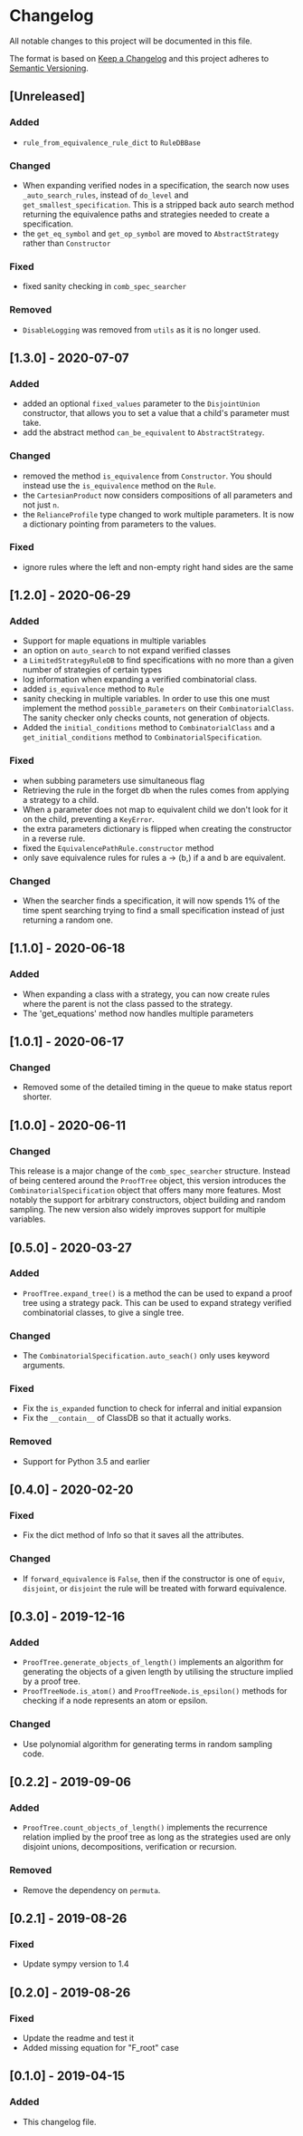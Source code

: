 # Changelog
All notable changes to this project will be documented in this file.

The format is based on [Keep a Changelog](http://keepachangelog.com/en/1.0.0/)
and this project adheres to [Semantic Versioning](http://semver.org/spec/v2.0.0.html).

## [Unreleased]
### Added
- `rule_from_equivalence_rule_dict` to `RuleDBBase`
### Changed
- When expanding verified nodes in a specification, the search now uses
  `_auto_search_rules`, instead of `do_level` and `get_smallest_specification`.
  This is a stripped back auto search method returning the equivalence paths
  and strategies needed to create a specification.
- the `get_eq_symbol` and `get_op_symbol` are moved to `AbstractStrategy`
  rather than `Constructor`

### Fixed
- fixed sanity checking in `comb_spec_searcher`

### Removed
- `DisableLogging` was removed from `utils` as it is no longer used.

## [1.3.0] - 2020-07-07
### Added
- added an optional `fixed_values` parameter to the `DisjointUnion` constructor,
  that allows you to set a value that a child's parameter must take.
- add the abstract method `can_be_equivalent` to `AbstractStrategy`.

### Changed
- removed the method `is_equivalence` from `Constructor`. You should instead
  use the `is_equivalence` method on the `Rule`.
- the `CartesianProduct` now considers compositions of all parameters and
  not just `n`.
- the `RelianceProfile` type changed to work multiple parameters. It is now a
  dictionary pointing from parameters to the values.

### Fixed
- ignore rules where the left and non-empty right hand sides are the same

## [1.2.0] - 2020-06-29
### Added
- Support for maple equations in multiple variables
- an option on `auto_search` to not expand verified classes
- a `LimitedStrategyRuleDB` to find specifications with no more than a given number of
  strategies of certain types
- log information when expanding a verified combinatorial class.
- added `is_equivalence` method to `Rule`
- sanity checking in multiple variables. In order to use this one must implement
  the method `possible_parameters` on their `CombinatorialClass`. The sanity
  checker only checks counts, not generation of objects.
- Added the `initial_conditions` method to `CombinatorialClass` and a
  `get_initial_conditions` method to `CombinatorialSpecification`.

### Fixed
- when subbing parameters use simultaneous flag
- Retrieving the rule in the forget db when the rules comes from applying a
  strategy to a child.
- When a parameter does not map to equivalent child we don't look for it on the
  child, preventing a `KeyError`.
- the extra parameters dictionary is flipped when creating the constructor in a
  reverse rule.
- fixed the `EquivalencePathRule.constructor` method
- only save equivalence rules for rules a -> (b,) if a and b are equivalent.

### Changed
- When the searcher finds a specification, it will now spends 1% of the time
  spent searching trying to find a small specification instead of just returning
  a random one.

## [1.1.0] - 2020-06-18
### Added
- When expanding a class with a strategy, you can now create rules where the
  parent is not the class passed to the strategy.
- The 'get_equations' method now handles multiple parameters


## [1.0.1] - 2020-06-17
### Changed
- Removed some of the detailed timing in the queue to make status report
  shorter.

## [1.0.0] - 2020-06-11
### Changed

This release is a major change of the `comb_spec_searcher` structure.
Instead of being centered around the `ProofTree` object, this version
introduces the `CombinatorialSpecification` object that offers many more
features. Most notably the support for arbitrary constructors, object building
and random sampling. The new version also widely improves support for multiple
variables.

## [0.5.0] - 2020-03-27
### Added
- `ProofTree.expand_tree()` is a method the can be used to expand a proof tree
  using a strategy pack. This can be used to expand strategy verified
  combinatorial classes, to give a single tree.

### Changed
- The `CombinatorialSpecification.auto_seach()` only uses keyword arguments.

### Fixed
- Fix the `is_expanded` function to check for inferral and initial expansion
- Fix the `__contain__` of ClassDB so that it actually works.

### Removed
- Support for Python 3.5 and earlier

## [0.4.0] - 2020-02-20
### Fixed
- Fix the dict method of Info so that it saves all the attributes.

### Changed
- If `forward_equivalence` is `False`, then if the constructor is one of
  `equiv`, `disjoint`, or `disjoint` the rule will be treated with forward
  equivalence.

## [0.3.0] - 2019-12-16
### Added
- `ProofTree.generate_objects_of_length()` implements an algorithm for
  generating the objects of a given length by utilising the structure implied
  by a proof tree.
- `ProofTreeNode.is_atom()` and `ProofTreeNode.is_epsilon()` methods for
  checking if a node represents an atom or epsilon.
### Changed
- Use polynomial algorithm for generating terms in random sampling code.

## [0.2.2] - 2019-09-06
### Added
- `ProofTree.count_objects_of_length()` implements the recurrence relation
  implied by the proof tree as long as the strategies used are only disjoint
  unions, decompositions, verification or recursion.

### Removed
- Remove the dependency on `permuta`.

## [0.2.1] - 2019-08-26
### Fixed
- Update sympy version to 1.4

## [0.2.0] - 2019-08-26
### Fixed
- Update the readme and test it
- Added missing equation for "F_root" case

## [0.1.0] - 2019-04-15
### Added
- This changelog file.
